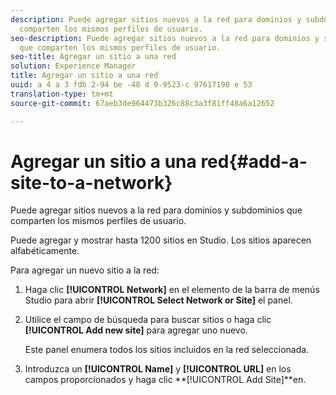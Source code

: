 ```yaml
---
description: Puede agregar sitios nuevos a la red para dominios y subdominios que
  comparten los mismos perfiles de usuario.
seo-description: Puede agregar sitios nuevos a la red para dominios y subdominios
  que comparten los mismos perfiles de usuario.
seo-title: Agregar un sitio a una red
solution: Experience Manager
title: Agregar un sitio a una red
uuid: a 4 a 3 fdb 2-94 be -48 d 9-9523-c 97617190 e 53
translation-type: tm+mt
source-git-commit: 67aeb3de964473b326c88c3a3f81ff48a6a12652

---
```



# Agregar un sitio a una red{#add-a-site-to-a-network}

Puede agregar sitios nuevos a la red para dominios y subdominios que comparten los mismos perfiles de usuario.

Puede agregar y mostrar hasta 1200 sitios en Studio. Los sitios aparecen alfabéticamente.

Para agregar un nuevo sitio a la red:

1. Haga clic **[!UICONTROL Network]** en el elemento de la barra de menús Studio para abrir **[!UICONTROL Select Network or Site]** el panel.
1. Utilice el campo de búsqueda para buscar sitios o haga clic **[!UICONTROL Add new site]** para agregar uno nuevo.

   Este panel enumera todos los sitios incluidos en la red seleccionada.

1. Introduzca un **[!UICONTROL Name]** y **[!UICONTROL URL]** en los campos proporcionados y haga clic **[!UICONTROL Add Site]**en.
